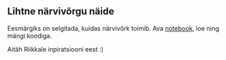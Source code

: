 ## Lihtne närvivõrgu näide

Eesmärgiks on selgitada, kuidas närvivõrk toimib. Ava [notebook]("https://github.com/RRisto/lihtne_nn/blob/master/lihtne_nn.ipynb"), loe ning mängi koodiga.

Aitäh Riikkale inpiratsiooni eest :)